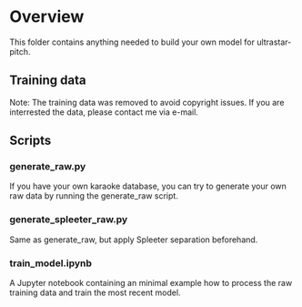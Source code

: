 # Overview
This folder contains anything needed to build your own model for ultrastar-pitch.

## Training data
Note: The training data was removed to avoid copyright issues. If you are interrested the data, please contact me via e-mail.

## Scripts
### generate_raw.py
If you have your own karaoke database, you can try to generate your own raw data by running the generate_raw script.
### generate_spleeter_raw.py
Same as generate_raw, but apply Spleeter separation beforehand.
### train_model.ipynb
A Jupyter notebook containing an minimal example how to process the raw training data and train the most recent model.